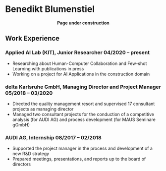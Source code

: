 # Benedikt Blumenstiel

<p align="center">
  <b>Page under construction</b>
</p>

## Work Experience

### <p><b><span class="right">Applied AI Lab (KIT), Junior Researcher </span><span class="left">04/2020 – present</span></b></p>
-	Researching about Human-Computer Collaboration and Few-shot Learning with publications in press
-	Working on a project for AI Applications in the construction domain


### <span class="right">delta Karlsruhe GmbH, Managing Director and Project Manager </span><span class="left">05/2018 – 03/2020</span>
-	Directed the quality management resort and supervised 17 consultant projects as managing director
-	Managed two consultant projects for the conduction of a competitive analysis (for AUDI AG) and process development (for MAUS Seminare gGmbH)

### <span class="right">AUDI AG, Internship </span><span class="left">08/2017 – 02/2018</span>
-	Supported the project manager in the process and development of a new R&D strategy 
-	Prepared meetings, presentations, and reports up to the board of directors
